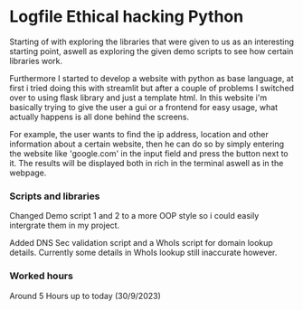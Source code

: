 # Logfile Ethical hacking Python

Starting of with exploring the libraries that were given to us as an interesting starting point, aswell as exploring the given demo scripts to see how certain libraries work.

Furthermore I started to develop a website with python as base language, at first i tried doing this with streamlit but after a couple of problems I switched over to using flask library and just a template html. In this website i'm basically trying to give the user a gui or a frontend for easy usage, what actually happens is all done behind the screens.

For example, the user wants to find the ip address, location and other information about a certain website, then he can do so by simply entering the website like 'google.com' in the input field and press the button next to it. The results will be displayed both in rich in the terminal aswell as in the webpage.

### Scripts and libraries

Changed Demo script 1 and 2 to a more OOP style so i could easily intergrate them in my project.

Added DNS Sec validation script and a WhoIs script for domain lookup details. Currently some details in WhoIs lookup still inaccurate however.

### Worked hours

Around 5 Hours up to today (30/9/2023)
